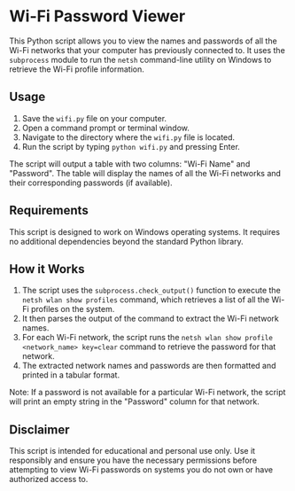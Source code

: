 # Wi-Fi Password Viewer

This Python script allows you to view the names and passwords of all the Wi-Fi networks that your computer has previously connected to. It uses the `subprocess` module to run the `netsh` command-line utility on Windows to retrieve the Wi-Fi profile information.

## Usage

1. Save the `wifi.py` file on your computer.
2. Open a command prompt or terminal window.
3. Navigate to the directory where the `wifi.py` file is located.
4. Run the script by typing `python wifi.py` and pressing Enter.

The script will output a table with two columns: "Wi-Fi Name" and "Password". The table will display the names of all the Wi-Fi networks and their corresponding passwords (if available).

## Requirements

This script is designed to work on Windows operating systems. It requires no additional dependencies beyond the standard Python library.

## How it Works

1. The script uses the `subprocess.check_output()` function to execute the `netsh wlan show profiles` command, which retrieves a list of all the Wi-Fi profiles on the system.
2. It then parses the output of the command to extract the Wi-Fi network names.
3. For each Wi-Fi network, the script runs the `netsh wlan show profile <network_name> key=clear` command to retrieve the password for that network.
4. The extracted network names and passwords are then formatted and printed in a tabular format.

Note: If a password is not available for a particular Wi-Fi network, the script will print an empty string in the "Password" column for that network.

## Disclaimer

This script is intended for educational and personal use only. Use it responsibly and ensure you have the necessary permissions before attempting to view Wi-Fi passwords on systems you do not own or have authorized access to.

